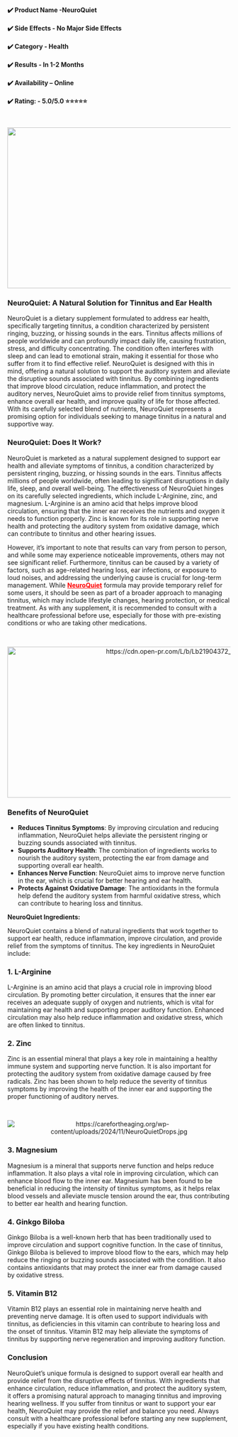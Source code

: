 <p><strong>✔️ Product Name -NeuroQuiet</strong><br /><br /><strong>✔️ Side Effects - No Major Side Effects</strong><br /><br /><strong>✔️ Category - Health</strong><br /><br /><strong>✔️ Results - In 1-2 Months</strong><br /><br /><strong>✔️ Availability &ndash; Online</strong><br /><br /><strong>✔️ Rating: - 5.0/5.0 ⭐⭐⭐⭐⭐</strong></p>
<p>&nbsp;</p>
<p style="text-align: center;"><img class="x-el x-el-img c1-1 c1-2 c1-4 c1-21 c1-2w c1-2x c1-11 c1-13 c1-3p c1-41 c1-o c1-42 c1-b c1-c c1-43 c1-d c1-e c1-f c1-g" src="https://img1.wsimg.com/isteam/ip/3557119d-0d8d-44c3-a81f-7084abfa57a2/465612201_122098226450614703_57653704032900566.jpg/:/" alt="" width="675" height="362" data-aid="BACKGROUND_IMAGE_RENDERED" data-ht="Fit" data-ux="Image" /> </p>
<h3>NeuroQuiet: A Natural Solution for Tinnitus and Ear Health</h3>
<p>NeuroQuiet is a dietary supplement formulated to address ear health, specifically targeting tinnitus, a condition characterized by persistent ringing, buzzing, or hissing sounds in the ears. Tinnitus affects millions of people worldwide and can profoundly impact daily life, causing frustration, stress, and difficulty concentrating. The condition often interferes with sleep and can lead to emotional strain, making it essential for those who suffer from it to find effective relief. NeuroQuiet is designed with this in mind, offering a natural solution to support the auditory system and alleviate the disruptive sounds associated with tinnitus. By combining ingredients that improve blood circulation, reduce inflammation, and protect the auditory nerves, NeuroQuiet aims to provide relief from tinnitus symptoms, enhance overall ear health, and improve quality of life for those affected. With its carefully selected blend of nutrients, NeuroQuiet represents a promising option for individuals seeking to manage tinnitus in a natural and supportive way.</p>
<h3><strong>NeuroQuiet: Does It Work?</strong></h3>
<p>NeuroQuiet is marketed as a natural supplement designed to support ear health and alleviate symptoms of tinnitus, a condition characterized by persistent ringing, buzzing, or hissing sounds in the ears. Tinnitus affects millions of people worldwide, often leading to significant disruptions in daily life, sleep, and overall well-being. The effectiveness of NeuroQuiet hinges on its carefully selected ingredients, which include L-Arginine, zinc, and magnesium. L-Arginine is an amino acid that helps improve blood circulation, ensuring that the inner ear receives the nutrients and oxygen it needs to function properly. Zinc is known for its role in supporting nerve health and protecting the auditory system from oxidative damage, which can contribute to tinnitus and other hearing issues.</p>
<p>However, it&rsquo;s important to note that results can vary from person to person, and while some may experience noticeable improvements, others may not see significant relief. Furthermore, tinnitus can be caused by a variety of factors, such as age-related hearing loss, ear infections, or exposure to loud noises, and addressing the underlying cause is crucial for long-term management. While <strong><span style="color: #ff0000;"><a style="color: #ff0000;" href="https://neuroquietspray.com/">NeuroQuiet</a></span></strong> formula may provide temporary relief for some users, it should be seen as part of a broader approach to managing tinnitus, which may include lifestyle changes, hearing protection, or medical treatment. As with any supplement, it is recommended to consult with a healthcare professional before use, especially for those with pre-existing conditions or who are taking other medications.</p>
<p>&nbsp;</p>
<p style="text-align: center;"><img src="https://cdn.open-pr.com/L/b/Lb21904372_g.jpg" alt="https://cdn.open-pr.com/L/b/Lb21904372_g.jpg" width="745" height="340" /> </p>
<h3>Benefits of NeuroQuiet</h3>
<ul>
<li><strong>Reduces Tinnitus Symptoms</strong>: By improving circulation and reducing inflammation, NeuroQuiet helps alleviate the persistent ringing or buzzing sounds associated with tinnitus.</li>
<li><strong>Supports Auditory Health</strong>: The combination of ingredients works to nourish the auditory system, protecting the ear from damage and supporting overall ear health.</li>
<li><strong>Enhances Nerve Function</strong>: NeuroQuiet aims to improve nerve function in the ear, which is crucial for better hearing and ear health.</li>
<li><strong>Protects Against Oxidative Damage</strong>: The antioxidants in the formula help defend the auditory system from harmful oxidative stress, which can contribute to hearing loss and tinnitus.</li>
</ul>
<p><strong>NeuroQuiet Ingredients:</strong></p>
<p>NeuroQuiet contains a blend of natural ingredients that work together to support ear health, reduce inflammation, improve circulation, and provide relief from the symptoms of tinnitus. The key ingredients in NeuroQuiet include:</p>
<h3>1. <strong>L-Arginine</strong></h3>
<p>L-Arginine is an amino acid that plays a crucial role in improving blood circulation. By promoting better circulation, it ensures that the inner ear receives an adequate supply of oxygen and nutrients, which is vital for maintaining ear health and supporting proper auditory function. Enhanced circulation may also help reduce inflammation and oxidative stress, which are often linked to tinnitus.</p>
<h3>2. <strong>Zinc</strong></h3>
<p>Zinc is an essential mineral that plays a key role in maintaining a healthy immune system and supporting nerve function. It is also important for protecting the auditory system from oxidative damage caused by free radicals. Zinc has been shown to help reduce the severity of tinnitus symptoms by improving the health of the inner ear and supporting the proper functioning of auditory nerves.</p>
<p>&nbsp;</p>
<p style="text-align: center;"><img src="https://carefortheaging.org/wp-content/uploads/2024/11/NeuroQuietDrops.jpg" alt="https://carefortheaging.org/wp-content/uploads/2024/11/NeuroQuietDrops.jpg" /> </p>
<h3>3. <strong>Magnesium</strong></h3>
<p>Magnesium is a mineral that supports nerve function and helps reduce inflammation. It also plays a vital role in improving circulation, which can enhance blood flow to the inner ear. Magnesium has been found to be beneficial in reducing the intensity of tinnitus symptoms, as it helps relax blood vessels and alleviate muscle tension around the ear, thus contributing to better ear health and hearing function.</p>
<h3>4. <strong>Ginkgo Biloba</strong></h3>
<p>Ginkgo Biloba is a well-known herb that has been traditionally used to improve circulation and support cognitive function. In the case of tinnitus, Ginkgo Biloba is believed to improve blood flow to the ears, which may help reduce the ringing or buzzing sounds associated with the condition. It also contains antioxidants that may protect the inner ear from damage caused by oxidative stress.</p>
<h3>5. <strong>Vitamin B12</strong></h3>
<p>Vitamin B12 plays an essential role in maintaining nerve health and preventing nerve damage. It is often used to support individuals with tinnitus, as deficiencies in this vitamin can contribute to hearing loss and the onset of tinnitus. Vitamin B12 may help alleviate the symptoms of tinnitus by supporting nerve regeneration and improving auditory function.</p>
<h3>Conclusion</h3>
<p>NeuroQuiet&rsquo;s unique formula is designed to support overall ear health and provide relief from the disruptive effects of tinnitus. With ingredients that enhance circulation, reduce inflammation, and protect the auditory system, it offers a promising natural approach to managing tinnitus and improving hearing wellness. If you suffer from tinnitus or want to support your ear health, NeuroQuiet may provide the relief and balance you need. Always consult with a healthcare professional before starting any new supplement, especially if you have existing health conditions.</p>
